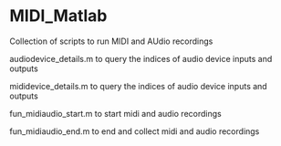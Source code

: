 # MIDI_Matlab

Collection of scripts to run MIDI and AUdio recordings

audiodevice_details.m to query the indices of audio device inputs and outputs

mididevice_details.m to query the indices of audio device inputs and outputs

fun_midiaudio_start.m to start midi and audio recordings

fun_midiaudio_end.m to end and collect midi and audio recordings


